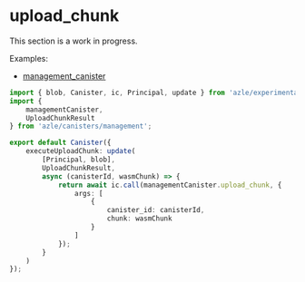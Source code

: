 # upload_chunk

This section is a work in progress.

Examples:

- [management_canister](https://github.com/demergent-labs/azle/tree/main/examples/management_canister)

```typescript
import { blob, Canister, ic, Principal, update } from 'azle/experimental';
import {
    managementCanister,
    UploadChunkResult
} from 'azle/canisters/management';

export default Canister({
    executeUploadChunk: update(
        [Principal, blob],
        UploadChunkResult,
        async (canisterId, wasmChunk) => {
            return await ic.call(managementCanister.upload_chunk, {
                args: [
                    {
                        canister_id: canisterId,
                        chunk: wasmChunk
                    }
                ]
            });
        }
    )
});
```
